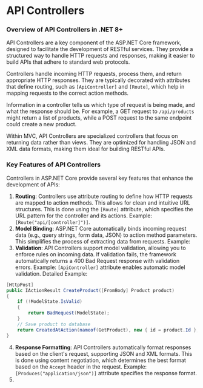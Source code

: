 # API Controllers

### Overview of API Controllers in .NET 8+

API Controllers are a key component of the ASP.NET Core framework, designed to facilitate the development of RESTful services. They provide a structured way to handle HTTP requests and responses, making it easier to build APIs that adhere to standard web protocols.

Controllers handle incoming HTTP requests, process them, and return appropriate HTTP responses. They are typically decorated with attributes that define routing, such as `[ApiController]` and `[Route]`, which help in mapping requests to the correct action methods.

Information in a controller tells us which type of request is being made, and what the response should be. For example, a GET request to `/api/products` might return a list of products, while a POST request to the same endpoint could create a new product.

Within MVC, API Controllers are specialized controllers that focus on returning data rather than views. They are optimized for handling JSON and XML data formats, making them ideal for building RESTful APIs.

### Key Features of API Controllers

Controllers in ASP.NET Core provide several key features that enhance the development of APIs:

1. **Routing**: Controllers use attribute routing to define how HTTP requests are mapped to action methods. This allows for clean and intuitive URL structures. This is done using the `[Route]` attribute, which specifies the URL pattern for the controller and its actions. Example: `[Route("api/[controller]")]`.
2. **Model Binding**: ASP.NET Core automatically binds incoming request data (e.g., query strings, form data, JSON) to action method parameters. This simplifies the process of extracting data from requests. Example: 
3. **Validation**: API Controllers support model validation, allowing you to enforce rules on incoming data. If validation fails, the framework automatically returns a 400 Bad Request response with validation errors. Example: `[ApiController]` attribute enables automatic model validation. Detailed Example: 
```csharp 
[HttpPost]
public IActionResult CreateProduct([FromBody] Product product) 
{ 
    if (!ModelState.IsValid) 
    { 
        return BadRequest(ModelState); 
    } 
    // Save product to database
    return CreatedAtAction(nameof(GetProduct), new { id = product.Id }, product); 
}
```
4. **Response Formatting**: API Controllers automatically format responses based on the client's request, supporting JSON and XML formats. This is done using content negotiation, which determines the best format based on the `Accept` header in the request. Example: `[Produces("application/json")]` attribute specifies the response format.
5. 